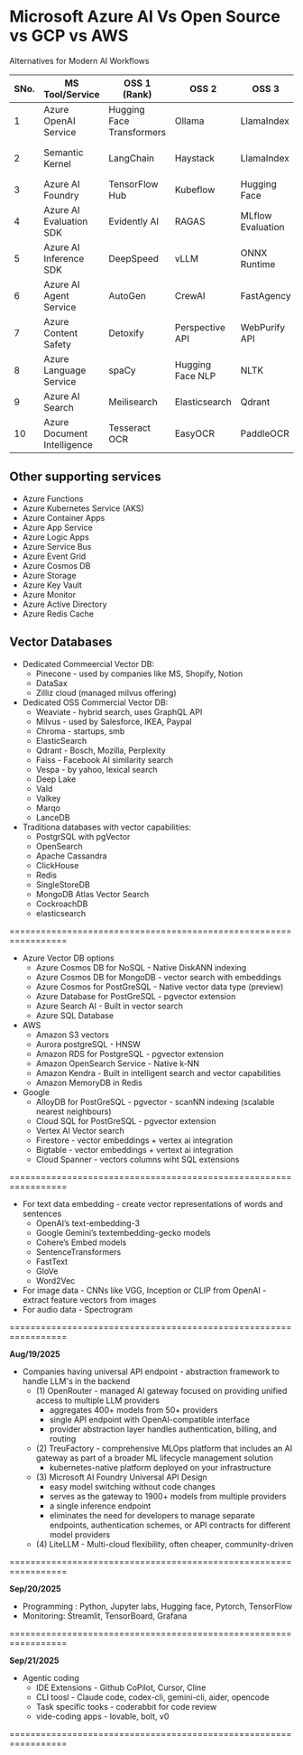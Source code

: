 # Microsoft Azure AI Vs Open Source vs GCP vs AWS 
<p> Alternatives for Modern AI Workflows


| SNo. | MS Tool/Service             | OSS 1 (Rank)             | OSS 2           | OSS 3           | OSS 4                  | OSS 5       | GCP Equivalent             | AWS Equivalent               |
|------|----------------------------|--------------------------|-----------------|-----------------|------------------------|-------------|----------------------------|------------------------------|
| 1    | Azure OpenAI Service       | Hugging Face Transformers| Ollama          | LlamaIndex      | BricksLLM              | FastChat    | Vertex AI                  | Bedrock, SageMaker           |
| 2    | Semantic Kernel            | LangChain                | Haystack        | LlamaIndex      | CrewAI                 | AutoGen     | Vertex AI Agent Builder    | Bedrock, Agents for Bedrock  |
| 3    | Azure AI Foundry           | TensorFlow Hub           | Kubeflow        | Hugging Face    | PyTorch                | FastAI      | Vertex AI Workbench        | SageMaker                    |
| 4    | Azure AI Evaluation SDK    | Evidently AI    | RAGAS           | MLflow Evaluation  | DeepEval, BLEU, ROUGE  | OpenLMEval  | Vertex AI Model Evaluation                   | SageMaker Model Monitor                    |
| 5    | Azure AI Inference SDK     | DeepSpeed                | vLLM            | ONNX Runtime    | Hugging Face Inference | TGI         | Vertex AI                  | SageMaker                    |
| 6    | Azure AI Agent Service     | AutoGen                   | CrewAI        | FastAgency      | Autogen                | Langroid    | Agent Builder (Vertex AI)   | Agents for Bedrock           |
| 7    | Azure Content Safety       | Detoxify                 | Perspective API | WebPurify API   | OpenAI Moderation  API    | Aestron     | Content Safety API (Vertex AI)| AWS Content Moderation    |
| 8    | Azure Language Service     | spaCy                    | Hugging Face NLP| NLTK            | Stanza                 | AllenNLP    | Cloud Translation API       | Comprehend, Translate        |
| 9    | Azure AI Search            | Meilisearch              | Elasticsearch   | Qdrant          | Apache Solr            | Lucene      | Vertex AI Search            | OpenSearch                   |
| 10   | Azure Document Intelligence| Tesseract OCR               | EasyOCR      | PaddleOCR| PaddleOCR              | EasyOCR     | Document AI (GCP)           | Textract                     |



Other supporting services
--------------------------
- Azure Functions
- Azure Kubernetes Service (AKS)
- Azure Container Apps
- Azure App Service
- Azure Logic Apps
- Azure Service Bus
- Azure Event Grid
- Azure Cosmos DB
- Azure Storage
- Azure Key Vault
- Azure Monitor
- Azure Active Directory
- Azure Redis Cache

Vector Databases
--------------------------
- Dedicated Commeercial Vector DB:
    - Pinecone - used by companies like MS, Shopify, Notion
    - DataSax
    - Zilliz cloud (managed milvus offering)
- Dedicated OSS Commercial Vector DB:
    - Weaviate - hybrid search, uses GraphQL API
    - Milvus - used by Salesforce, IKEA, Paypal
    - Chroma - startups, smb
    - ElasticSearch
    - Qdrant - Bosch, Mozilla, Perplexity
    - Faiss - Facebook AI similarity search
    - Vespa - by yahoo, lexical search
    - Deep Lake
    - Vald
    - Valkey
    - Marqo
    - LanceDB
- Traditiona databases with vector capabilities:
    - PostgrSQL with pgVector
    - OpenSearch
    - Apache Cassandra
    - ClickHouse
    - Redis
    - SingleStoreDB
    - MongoDB Atlas Vector Search
    - CockroachDB
    - elasticsearch

=================================================================

- Azure Vector DB options
    - Azure Cosmos DB for NoSQL - Native DiskANN indexing
    - Azure Cosmos DB for MongoDB - vector search with embeddings
    - Azure Cosmos for PostGreSQL - Native vector data type (preview)
    - Azure Database for PostGreSQL - pgvector extension
    - Azure Search AI - Built in vector search
    - Azure SQL Database
- AWS
    - Amazon S3 vectors
    - Aurora postgreSQL - HNSW
    - Amazon RDS for PostgreSQL - pgvector extension
    - Amazon OpenSearch Service - Native k-NN
    - Amazon Kendra - Built in intelligent search and vector capabilities
    - Amazon MemoryDB in Redis
- Google
    - AlloyDB for PostGreSQL - pgvector - scanNN indexing (scalable nearest neighbours)
    - Cloud SQL for PostGreSQL - pgvector extension
    - Vertex AI Vector search
    - Firestore - vector embeddings + vertex ai integration
    - Bigtable - vector embeddings + vertext ai integration
    - Cloud Spanner - vectors columns wiht SQL extensions
      
=================================================================

- For text data embedding - create vector representations of words and sentences
    - OpenAI’s text-embedding-3
	- Google Gemini’s textembedding-gecko models
	- Cohere’s Embed models
	- SentenceTransformers
	- FastText
	- GloVe
	- Word2Vec
- For image data - CNNs like VGG, Inception or CLIP from OpenAI - extract feature vectors from images 
- For audio data - Spectrogram
  
=================================================================

**Aug/19/2025**
- Companies having universal API endpoint - abstraction framework to handle LLM's in the backend 
    - (1) OpenRouter - managed AI gateway focused on providing unified access to multiple LLM providers
      	- aggregates 400+ models from 50+ providers
      	- single API endpoint with OpenAI-compatible interface
      	- provider abstraction layer handles authentication, billing, and routing
	- (2) TreuFactory - comprehensive MLOps platform that includes an AI gateway as part of a broader ML lifecycle management solution
   		- kubernetes-native platform deployed on your infrastructure
    - (3) Microsoft AI Foundry Universal API Design
      	- easy model switching without code changes
      	- serves as the gateway to 1900+ models from multiple providers
      	- a single inference endpoint
      	- eliminates the need for developers to manage separate endpoints, authentication schemes, or API contracts for different model providers
    - (4) LiteLLM - Multi-cloud flexibility, often cheaper, community-driven
      
=================================================================

**Sep/20/2025**
- Programming : Python, Jupyter labs, Hugging face, Pytorch, TensorFlow
- Monitoring: Streamlit, TensorBoard, Grafana
  
=================================================================

**Sep/21/2025**
- Agentic coding
   - IDE Extensions - Github CoPilot, Cursor, Cline
   - CLI toosl - Claude code, codex-cli, gemini-cli, aider, opencode
   - Task specific tooks - coderabbit for code review
   - vide-coding apps - lovable, bolt, v0
     
=================================================================
